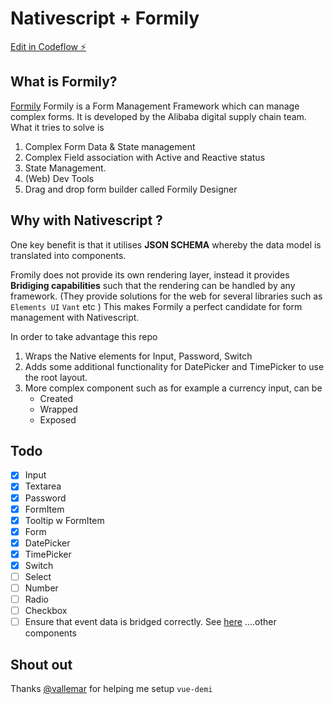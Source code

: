 # Nativescript + Formily
[Edit in Codeflow ⚡️](https://stackblitz.com/~/github.com/azriel46d/nativescript-formily-example)

## What is Formily?
[Formily](https://formilyjs.org/)
Formily is a Form Management Framework which can manage complex forms. It is developed by the Alibaba digital supply chain team. 
What it tries to solve is 
1. Complex Form Data &amp; State management
2. Complex Field association with Active and Reactive status
3. State Management.
4. (Web) Dev Tools
5. Drag and drop form builder called Formily Designer

## Why with Nativescript ? 
One key benefit is that it utilises **JSON SCHEMA** whereby the data model is translated into components.

Fromily does not provide its own rendering layer, instead it provides **Bridiging capabilities** such that the rendering can be handled by any framework. (They provide solutions for the web for several libraries such as `Elements UI` `Vant` etc ) This makes Formily a perfect candidate for form management with Nativescript.

In order to take advantage this repo 
1. Wraps the Native elements for Input, Password, Switch
2. Adds some additional functionality for DatePicker and TimePicker to use the root layout.
3. More complex component such as for example a currency input, can be
    - Created
    - Wrapped
    - Exposed

## Todo
- [x] Input
- [x] Textarea
- [x] Password
- [x] FormItem
- [x] Tooltip w FormItem
- [x] Form
- [x] DatePicker
- [x] TimePicker
- [x] Switch
- [ ] Select
- [ ] Number
- [ ] Radio
- [ ] Checkbox
- [ ] Ensure that event data is bridged correctly. See [here](https://github.com/alibaba/formily/blob/formily_next/packages/element/src/input/index.ts#L9)
....other components
## Shout out
Thanks [@vallemar](https://github.com/vallemar) for helping me setup `vue-demi`